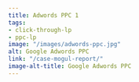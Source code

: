 ```yaml
---
title: Adwords PPC 1
tags:
- click-through-lp
- ppc-lp
image: "/images/adwords-ppc.jpg"
alt: Google Adwords PPC
link: "/case-mogul-report/"
image-alt-title: Google Adwords PPC
---
```


